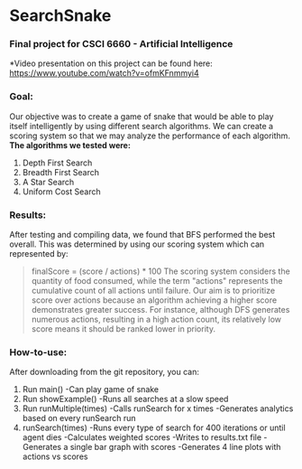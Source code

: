 # SearchSnake

### Final project for CSCI 6660 - Artificial Intelligence


*Video presentation on this project can be found here:<br>
https://www.youtube.com/watch?v=ofmKFnmmyi4
 
 ### Goal:
 Our objective was to create a game of snake that would be able to play itself intelligently by using
 different search algorithms. We can create a scoring system so that we may analyze the performance of each algorithm.<br>
 **The algorithms we tested were:**
 1. Depth First Search
 2. Breadth First Search
 3. A Star Search
 4. Uniform Cost Search 

### Results:
After testing and compiling data, we found that BFS performed the best overall. This was determined by using our
scoring system which can represented by:
> finalScore = (score / actions) * 100
The scoring system considers the quantity of food consumed, while the term "actions" represents the cumulative count of all actions until failure. Our aim is to prioritize score over actions because an algorithm achieving a higher score demonstrates greater success. For instance, although DFS generates numerous actions, resulting in a high action count, its relatively low score means it should be ranked lower in priority.

### How-to-use:
After downloading from the git repository, you can:

1. Run main()
	-Can play game of snake 
2. Run showExample()
	-Runs all searches at a slow speed
3. Run runMultiple(times) 
	-Calls runSearch for x times
	-Generates analytics based on every runSearch run
4. runSearch(times)
	-Runs every type of search for 400 iterations or until agent dies
	-Calculates weighted scores
	-Writes to results.txt file
	-Generates a single bar graph with scores
	-Generates 4 line plots with actions vs scores
	

